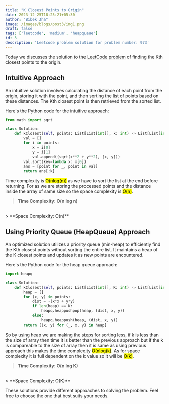 ```yaml
---
title: "K Closest Points to Origin"
date: 2023-12-25T18:25:21+05:30
author: "Bibek Jha"
image: /images/blogs/post3/img1.png
draft: false
tags: ['leetcode', 'medium', 'heapqueue']
id: 3
description: 'Leetcode problem solution for problem number: 973'
---
```


Today we discusses the solution to the [LeetCode problem](https://leetcode.com/problems/k-closest-points-to-origin/) of finding the Kth closest points to the origin.

## Intuitive Approach

An intuitive solution involves calculating the distance of each point from the origin, storing it with the point, and then sorting the list of points based on these distances. The Kth closest point is then retrieved from the sorted list.

Here's the Python code for the intuitive approach:

```python
from math import sqrt

class Solution:
    def kClosest(self, points: List[List[int]], k: int) -> List[List[int]]:
        val = []
        for i in points:
            x = i[0]
            y = i[1]
            val.append((sqrt(x**2 + y**2), [x, y]))
        val.sort(key=lambda x: x[0])
        ans = [point for _, point in val]
        return ans[:k]
```

Time complexity is <mark>O(nlog(n))</mark> as we have to sort the list at the end before returning. For as we are storing the processed points and the distance inside the array of same size so the space complexity is <mark>O(n)</mark>.

> **Time Complexity: O(n log n)**
<br/>
> **Space Complexity: O(n)**

## Using Priority Queue (HeapQueue) Approach

An optimized solution utilizes a priority queue (min-heap) to efficiently find the Kth closest points without sorting the entire list. It maintains a heap of the K closest points and updates it as new points are encountered.

Here's the Python code for the heap queue approach:

```python
import heapq

class Solution:
    def kClosest(self, points: List[List[int]], K: int) -> List[List[int]]:
        heap = []
        for (x, y) in points:
            dist = -(x*x + y*y)
            if len(heap) == K:
                heapq.heappushpop(heap, (dist, x, y))
            else:
                heapq.heappush(heap, (dist, x, y))
        return [(x, y) for (_, x, y) in heap]
```

So by using heap we are making the steps for sorting less, if k is less than the size of array then time it is better than the previous approach but if the k is compareable to the size of array then it is same as using previous approach this makes the time complexity <mark>O(nlog(k)</mark>. As for space complexity it is full dependent on the k value so it will be <mark>O(k)</mark>.

> **Time Complexity: O(n log K)**
<br/> 
> **Space Complexity: O(K)**

These solutions provide different approaches to solving the problem. Feel free to choose the one that best suits your needs.

